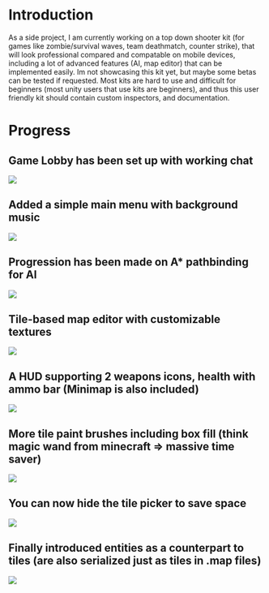 
# Introduction

As a side project, I am currently working on a top down shooter kit (for games like zombie/survival waves, team deathmatch, counter strike), that will look professional compared and compatable on mobile devices, including a lot of advanced features (AI, map editor) that can be implemented easily. Im not showcasing this kit yet, but maybe some betas can be tested if requested. Most kits are hard to use and difficult for beginners (most unity users that use kits are beginners), and thus this user friendly kit should contain custom inspectors, and documentation.

# Progress

## Game Lobby has been set up with working chat

![](https://i.gyazo.com/3784e620825b835b45667a8eb192d705.gif)

## Added a simple main menu with background music

![](https://i.gyazo.com/8be6fb7af58aeb26023e359238d99473.gif)

## Progression has been made on A* pathbinding for AI

![](https://i.gyazo.com/27a53b6b1fff0dd333f1d483b289dcb5.gif)

## Tile-based map editor with customizable textures

![](https://i.gyazo.com/2c9dc3b40ceb286428443e1c7c715c97.gif)
 
## A HUD supporting 2 weapons icons, health with ammo bar (Minimap is also included)

![](https://i.gyazo.com/51e087418178a948d0b2051155ecb11d.png)
 
## More tile paint brushes including box fill (think magic wand from minecraft => massive time saver)

![](https://i.gyazo.com/029975c760fc5d75d4bba924e2b4c7c3.gif)
 
## You can now hide the tile picker to save space

![](https://i.gyazo.com/cb3ebd538f4ba6a392c753ae6ccc56c6.gif)
 
## Finally introduced entities as a counterpart to tiles (are also serialized just as tiles in .map files)

![](https://i.gyazo.com/07b63f2c5622db39722174f0756199b6.gif)
